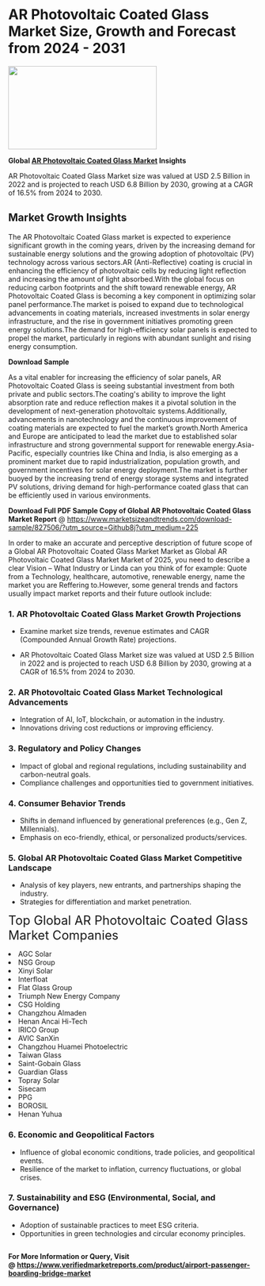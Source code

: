 <H1>AR Photovoltaic Coated Glass Market Size, Growth and Forecast from 2024 - 2031</H1><img class="aligncenter size-medium wp-image-584254" src="https://thirdeyenews.in/wp-content/uploads/2024/09/Global-Market-Research-300x168.jpeg" alt="" width="300" height="168" /><p><strong>Global&nbsp;<a href="https://www.marketsizeandtrends.com/download-sample/827506/?utm_source=Github8j?utm_medium=225">AR Photovoltaic Coated Glass Market</a> Insights</strong></p><p>AR Photovoltaic Coated Glass Market size was valued at USD 2.5 Billion in 2022 and is projected to reach USD 6.8 Billion by 2030, growing at a CAGR of 16.5% from 2024 to 2030.</p><p><h2>Market Growth Insights</h2> <p>The AR Photovoltaic Coated Glass market is expected to experience significant growth in the coming years, driven by the increasing demand for sustainable energy solutions and the growing adoption of photovoltaic (PV) technology across various sectors.AR (Anti-Reflective) coating is crucial in enhancing the efficiency of photovoltaic cells by reducing light reflection and increasing the amount of light absorbed.With the global focus on reducing carbon footprints and the shift toward renewable energy, AR Photovoltaic Coated Glass is becoming a key component in optimizing solar panel performance.The market is poised to expand due to technological advancements in coating materials, increased investments in solar energy infrastructure, and the rise in government initiatives promoting green energy solutions.The demand for high-efficiency solar panels is expected to propel the market, particularly in regions with abundant sunlight and rising energy consumption.</p> <p><strong>Download Sample</strong></p> <p>As a vital enabler for increasing the efficiency of solar panels, AR Photovoltaic Coated Glass is seeing substantial investment from both private and public sectors.The coating's ability to improve the light absorption rate and reduce reflection makes it a pivotal solution in the development of next-generation photovoltaic systems.Additionally, advancements in nanotechnology and the continuous improvement of coating materials are expected to fuel the market’s growth.North America and Europe are anticipated to lead the market due to established solar infrastructure and strong governmental support for renewable energy.Asia-Pacific, especially countries like China and India, is also emerging as a prominent market due to rapid industrialization, population growth, and government incentives for solar energy deployment.The market is further buoyed by the increasing trend of energy storage systems and integrated PV solutions, driving demand for high-performance coated glass that can be efficiently used in various environments.</p> <p><span class=""><strong>Download Full PDF Sample Copy of Global AR Photovoltaic Coated Glass Market Report</strong> @ <a href="https://www.marketsizeandtrends.com/download-sample/827506/?utm_source=Github8j?utm_medium=225" target="_blank">https://www.marketsizeandtrends.com/download-sample/827506/?utm_source=Github8j?utm_medium=225</a></span></p><p>In order to make an accurate and perceptive description of future scope of a Global&nbsp;AR Photovoltaic Coated Glass Market Market as Global&nbsp;AR Photovoltaic Coated Glass Market Market of 2025, you need to describe a clear Vision &ndash; What Industry or Linda can you think of for example: Quote from a Technology, healthcare, automotive, renewable energy, name the market you are Reffering to.However, some general trends and factors usually impact market reports and their future outlook include:</p><h3>1.&nbsp;<strong>AR Photovoltaic Coated Glass Market Growth Projections</strong></h3><ul><li>Examine market size trends, revenue estimates and CAGR (Compounded Annual Growth Rate) projections.</li><li><p>AR Photovoltaic Coated Glass Market size was valued at USD 2.5 Billion in 2022 and is projected to reach USD 6.8 Billion by 2030, growing at a CAGR of 16.5% from 2024 to 2030.</p></li></ul><h3>2.&nbsp;<strong>AR Photovoltaic Coated Glass Market Technological Advancements</strong></h3><ul><li>Integration of AI, IoT, blockchain, or automation in the industry.</li><li>Innovations driving cost reductions or improving efficiency.</li></ul><h3>3.&nbsp;<strong>Regulatory and Policy Changes</strong></h3><ul><li>Impact of global and regional regulations, including sustainability and carbon-neutral goals.</li><li>Compliance challenges and opportunities tied to government initiatives.</li></ul><h3>4.&nbsp;<strong>Consumer Behavior Trends</strong></h3><ul><li>Shifts in demand influenced by generational preferences (e.g., Gen Z, Millennials).</li><li>Emphasis on eco-friendly, ethical, or personalized products/services.</li></ul><h3>5.&nbsp;<strong>Global AR Photovoltaic Coated Glass Market Competitive Landscape</strong></h3><ul><li>Analysis of key players, new entrants, and partnerships shaping the industry.</li><li>Strategies for differentiation and market penetration.</li></ul><p data-pm-slice="1 1 []"><span style="color: inherit; font-family: inherit; font-size: 25px;">Top Global AR Photovoltaic Coated Glass Market Companies</span></p><div class="" data-test-id=""><p><li>AGC Solar</li><li> NSG Group</li><li> Xinyi Solar</li><li> Interfloat</li><li> Flat Glass Group</li><li> Triumph New Energy Company</li><li> CSG Holding</li><li> Changzhou Almaden</li><li> Henan Ancai Hi-Tech</li><li> IRICO Group</li><li> AVIC SanXin</li><li> Changzhou Huamei Photoelectric</li><li> Taiwan Glass</li><li> Saint-Gobain Glass</li><li> Guardian Glass</li><li> Topray Solar</li><li> Sisecam</li><li> PPG</li><li> BOROSIL</li><li> Henan Yuhua</li></p></div><h3>6.&nbsp;<strong>Economic and Geopolitical Factors</strong></h3><ul><li>Influence of global economic conditions, trade policies, and geopolitical events.</li><li>Resilience of the market to inflation, currency fluctuations, or global crises.</li></ul><h3>7.&nbsp;<strong>Sustainability and ESG (Environmental, Social, and Governance)</strong></h3><ul><li>Adoption of sustainable practices to meet ESG criteria.</li><li>Opportunities in green technologies and circular economy principles.</li></ul><h2><strong style="font-size: 14px;">For More Information or Query, Visit @&nbsp;</strong><a style="background-color: #ffffff; font-size: 14px;" href="https://www.marketsizeandtrends.com/report/ar-photovoltaic-coated-glass-market/" target="_blank">https://www.verifiedmarketreports.com/product/airport-passenger-boarding-bridge-market</a></h2>